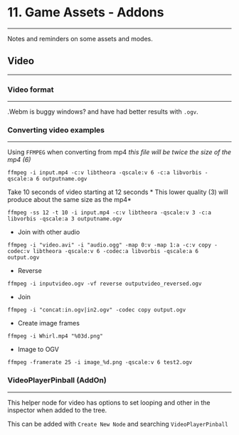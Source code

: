 # 11. Game Assets - Addons
---

Notes and reminders on some assets and modes.


## Video
---

### Video format
---

.Webm is buggy windows? and have had better results with `.ogv`.

### Converting video examples
---

Using `FFMPEG` when converting from mp4 *this file will be twice the size of the mp4 (6)*

`ffmpeg -i input.mp4 -c:v libtheora -qscale:v 6 -c:a libvorbis -qscale:a 6 outputname.ogv`

Take 10 seconds of video starting at 12 seconds * This lower quality (3) will produce about the same size as the mp4*

`ffmpeg -ss 12 -t 10 -i input.mp4 -c:v libtheora -qscale:v 3 -c:a libvorbis -qscale:a 3 outputname.ogv`

- Join with other audio

`ffmpeg -i "video.avi" -i "audio.ogg" -map 0:v -map 1:a -c:v copy -codec:v libtheora -qscale:v 6 -codec:a libvorbis -qscale:a 6 output.ogv`

- Reverse

`ffmpeg -i inputvideo.ogv -vf reverse outputvideo_reversed.ogv`

- Join

`ffmpeg -i "concat:in.ogv|in2.ogv" -codec copy output.ogv`

- Create image frames

`ffmpeg -i Whirl.mp4 "%03d.png"`

- Image to OGV

`ffmpeg -framerate 25 -i image_%d.png -qscale:v 6 test2.ogv`

### VideoPlayerPinball (AddOn)
---

This helper node for video has options to set looping and other in the inspector when added to the tree.

This can be added with `Create New Node` and searching `VideoPlayerPinball`